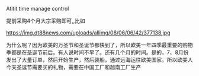 Atitit time manage control

提前采购4个月大宗采购即可,,比如

https://img.dt88news.com/uploads/allimg/08/06/06/42/377138.jpg

为什么呢？因为欧美的万圣节和圣诞节都快到了，所以欧美一年四季最重要的购物季都是在圣诞节前后。有人说时间不早了。还有几个月的时间。是的，7、8月份发出了大量订单，然后开始生产，然后装船，通过远海运往欧美国家。所以欧美人今天圣诞节需要买的礼物，需要在中国工厂和越南工厂生产
